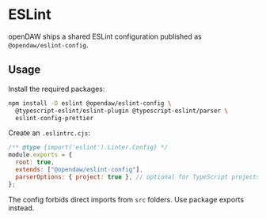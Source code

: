 # ESLint

openDAW ships a shared ESLint configuration published as
`@opendaw/eslint-config`.

## Usage

Install the required packages:

```bash
npm install -D eslint @opendaw/eslint-config \
  @typescript-eslint/eslint-plugin @typescript-eslint/parser \
  eslint-config-prettier
```

Create an `.eslintrc.cjs`:

```js
/** @type {import('eslint').Linter.Config} */
module.exports = {
  root: true,
  extends: ["@opendaw/eslint-config"],
  parserOptions: { project: true }, // optional for TypeScript projects
};
```

The config forbids direct imports from `src` folders. Use package exports
instead.

